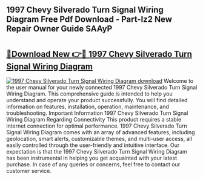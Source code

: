 ## 1997 Chevy Silverado Turn Signal Wiring Diagram Free Pdf Download - Part-Iz2 New Repair Owner Guide SAAyP

# <h2><a href="http://dfs5vv.blite.top/?on=1997+Chevy+Silverado+Turn+Signal+Wiring+Diagram">🔗Download New 👉🔴 1997 Chevy Silverado Turn Signal Wiring Diagram</a></h2>

[![1997 Chevy Silverado Turn Signal Wiring Diagram download](https://i.imgur.com/lujVjoI.png)](http://dfs5vv.blite.top/?on=1997+Chevy+Silverado+Turn+Signal+Wiring+Diagram)
Welcome to the user manual for your newly connected 1997 Chevy Silverado Turn Signal Wiring Diagram. This comprehensive guide is intended to help you understand and operate your product successfully. You will find detailed information on features, installation, operation, maintenance, and troubleshooting. Important Information 1997 Chevy Silverado Turn Signal Wiring Diagram Regarding Connectivity This product requires a stable internet connection for optimal performance. 1997 Chevy Silverado Turn Signal Wiring Diagram comes with an array of advanced features, including geolocation, smart alerts, customizable themes, and multi-user access, all easily controlled through the user-friendly and intuitive interface. Our expectation is that the 1997 Chevy Silverado Turn Signal Wiring Diagram has been instrumental in helping you get acquainted with your latest purchase. In case of any queries or concerns, feel free to contact our customer service.
